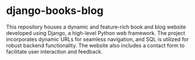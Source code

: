# django-books-blog
This repository houses a dynamic and feature-rich book and blog website developed using Django, a high-level Python web framework. The project incorporates dynamic URLs for seamless navigation, and SQL is utilized for robust backend functionality. The website also includes a contact form to facilitate user interaction and feedback.
